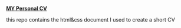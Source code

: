 [**MY Personal CV**](https://rebatwala.github.io/MyCV/)

this repo contains the html&css document I used to create a short CV
